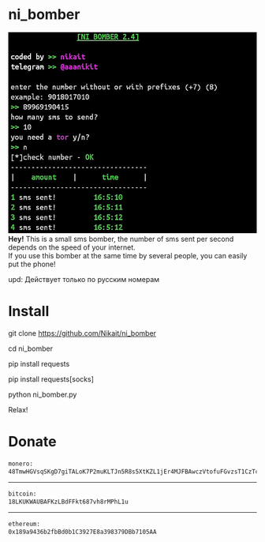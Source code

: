 #  ni_bomber
![alt text](pict.jpg)
<br/>
<b>Hey!</b>
This is a small sms bomber,
the number of sms sent per second depends on the speed
of your internet.  
If you use this bomber at the same time by several people, 
you can easily put the phone!


upd:
Действует только по русским номерам

# Install
git clone https://github.com/Nikait/ni_bomber

cd ni_bomber

pip install requests

pip install requests[socks]

python ni_bomber.py

Relax! 


#  Donate

    monero: 
    48TmwHGVsqSKgD7giTALoK7P2muKLTJn5R8s5XtKZL1jEr4MJFBAwczVtofuFGvzsT1CzTcFXotwZCDno1UsskqFFZe9wVC
***
    bitcoin:
    18LKUKWAUBAFKzLBdFFkt687vh8rMPhL1u
***
    ethereum:
    0x189a9436b2fbBd0b1C3927E8a398379DBb7105AA

